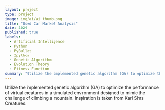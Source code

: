 ```yaml
---
layout: project
type: project
image: img/ai/ai_thumb.png
title: "Used Car Market Analysis"
date: 2024
published: true
labels:
  - Artificial Intelligence
  - Python
  - PyBullet
  - Ipython
  - Genetic Algorithm
  - Evolution Theory
  - Fitness Function
summary: "Utilize the implemented genetic algorithm (GA) to optimize the performance of virtual creatures in a simulated environment designed to mimic the challenge of climbing a mountain. Inspiration is taken from Karl Sims Creatures."
---
```


<!-- <div class="text-center p-4">
  <img width="883" height="663" src="../img/ai/ai_result_2.png" class="img-thumbnail" >
</div> -->

Utilize the implemented genetic algorithm (GA) to optimize the performance of virtual creatures in a simulated environment designed to mimic the challenge of climbing a mountain. Inspiration is taken from Karl Sims Creatures.
